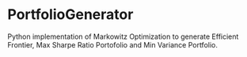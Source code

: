 # PortfolioGenerator
Python implementation of Markowitz Optimization to generate Efficient Frontier, Max Sharpe Ratio Portofolio and Min Variance Portfolio.
